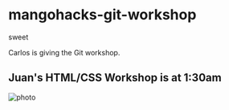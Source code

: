 # mangohacks-git-workshop
sweet


Carlos is giving the Git workshop.

## Juan's HTML/CSS Workshop is at 1:30am

![photo](https://media.giphy.com/media/XreQmk7ETCak0/giphy.gif)